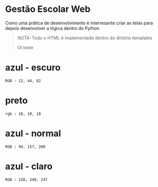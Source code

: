 # Gestão Escolar Web

Como uma prática de desenvolvimento é interresante criar as telas para depois desenvolver a lógica dentro do Python

> NOTA: Todo o HTML é implementado dentro do dirtório templates


> Oi teste

# azul - escuro

    RGB : 12, 44, 82

# preto

    rgb : 18, 18, 18

# azul - normal

    RGB : 94, 157, 200

# azul - claro

    RGB : 220, 240, 247